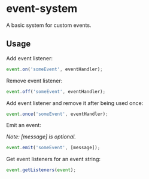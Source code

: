 # event-system
A basic system for custom events.



## Usage



Add event listener:

```javascript
event.on('someEvent', eventHandler);
```

Remove event listener:

```javascript
event.off('someEvent', eventHandler);
```

Add event listener and remove it after being used once:

```javascript
event.once('someEvent', eventHandler);
```

Emit an event:

*Note: [message] is optional.*

```javascript
event.emit('someEvent', [message]);
```

Get event listeners for an event string:

```javascript
event.getListeners(event);
```


